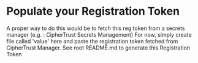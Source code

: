 # Populate your Registration Token
A proper way to do this would be to fetch this reg token from a secrets manager (e.g. : CipherTrust Secrets Management)
For now, simply create file called 'value' here and paste the registration token fetched from CipherTrust Manager.
See root README.md to generate this Registration Token